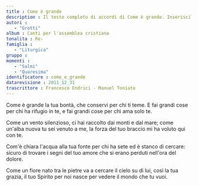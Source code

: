 ```yaml
--- 
title : Come è grande
description : Il testo completo di accordi di Come è grande. Inseriscila nel tuo canzoniere!
autori : 
   - "Grotti"
album : Canti per l'assemblea cristiana
tonalita : Re-
famiglia : 
   - "Liturgica"
gruppo : 
momenti : 
   - "Salmi"
   - "Quaresima"
identificatore : come_e_grande
datarevisione : 2011_12_31
trascrittore : Francesco Endrici - Manuel Toniato
--- 
```




Come è grande la tua bontà,
che conservi per chi ti teme.
E fai grandi cose per chi ha rifugio in te,
e fai grandi cose per chi ama solo te.  


Come un vento silenzioso,
ci hai raccolto dai monti e dal mare;
come un'alba nuova tu sei venuto a me,
la forza del tuo braccio mi ha voluto qui con te.


Com'è chiara l'acqua alla tua fonte
per chi ha sete ed è stanco di cercare:
sicuro di trovare i segni del tuo amore
che si erano perduti nell'ora del dolore.


Come un fiore nato tra le pietre
va a cercare il cielo su di lui,
così la tua grazia, il tuo Spirito per noi
nasce per vedere il mondo che tu vuoi.


